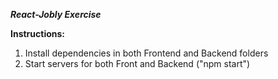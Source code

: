 ***React-Jobly Exercise***

**Instructions:**
1. Install dependencies in both Frontend and Backend folders
2. Start servers for both Front and Backend ("npm start")

